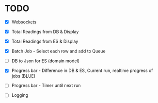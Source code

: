 # TODO

* [x] Websockets
* [x] Total Readings from DB & Display
* [x] Total Readings from ES & Display
* [x] Batch Job - Select each row and add to Queue
* [ ] DB to Json for ES (domain model)

* [x] Progress bar - Difference in DB & ES, Current run, realtime progress of jobs (BLUE)
* [ ] Progress bar - Timer until next run
* [ ] Logging

